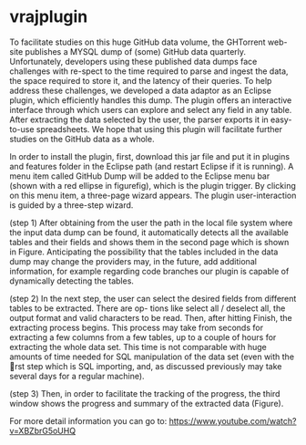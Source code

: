 # vrajplugin

To facilitate studies on this huge GitHub data volume, the GHTorrent web-site publishes a MYSQL dump of (some) GitHub data quarterly. Unfortunately, developers using these published data dumps face challenges with re-spect to the time required to parse and ingest the data, the space required to store it, and the latency of their queries.
To help address these challenges, we developed a data adaptor as an Eclipse plugin, which efficiently handles this dump.
The plugin offers an interactive interface through which users can explore and select any field in any table. After extracting the data selected by the user, the parser exports it in easy-to-use spreadsheets. We hope that using this plugin
will facilitate further studies on the GitHub data as a whole.

In order to install the plugin, first, download this jar file and put it in plugins and features folder in the Eclipse path (and restart Eclipse if it is running). A menu item called GitHub Dump  will be added to the Eclipse menu bar (shown with a red ellipse in figurefig), which is the plugin trigger. By clicking on this menu item, a three-page wizard appears.
The plugin user-interaction is guided by a three-step wizard.

(step 1) After obtaining from the user the path in the local file system where the input data dump can be found, it  automatically detects all the available tables and their fields and shows them in the second page which is shown in Figure. Anticipating the possibility that the tables included in the data dump may change the providers may, in the future, add additional information, for example regarding code branches our plugin is capable of dynamically detecting the tables.

(step 2) In the next step, the user can select the desired fields from different tables to be extracted. There are op-
tions like select all / deselect all, the output format and valid characters to be read. Then, after hitting Finish,
the extracting process begins. This process may take from seconds for extracting a few columns from a few tables, up
to a couple of hours for extracting the whole data set. This time is not comparable with huge amounts of time needed
for SQL manipulation of the data set (even with the rst step which is SQL importing, and, as discussed previously
may take several days for a regular machine).

(step 3) Then, in order to facilitate the tracking of the progress, the third window shows the progress and summary
of the extracted data (Figure).

For more detail information you can go to: https://www.youtube.com/watch?v=XBZbrG5oUHQ
